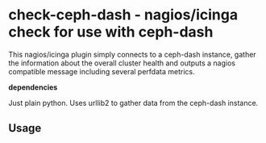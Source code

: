 check-ceph-dash - nagios/icinga check for use with ceph-dash
============================================================

This nagios/icinga plugin simply connects to a ceph-dash instance, gather the information about the overall cluster health and outputs a nagios compatible message including several perfdata metrics.

**dependencies**

Just plain python. Uses urllib2 to gather data from the ceph-dash instance.

Usage
-----


